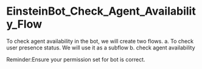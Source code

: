 # EinsteinBot_Check_Agent_Availability_Flow

To check agent availability in the bot, we will create two flows.
a. To check user presence status. We will use it as a subflow
b. check agent availability


Reminder:Ensure your permission set for bot is correct.

